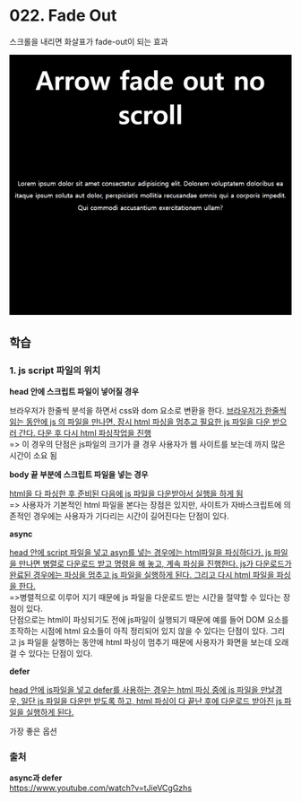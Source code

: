 # 022. Fade Out
스크롤을 내리면 화살표가 fade-out이 되는 효과 

<img src="./022. Fade Out.gif">

## 학습
### 1. js script 파일의 위치

**head 안에 스크립트 파일이 넣어질 경우**

브라우저가 한줄씩 분석을 하면서 css와 dom 요소로 변환을 한다. <u>브라우저가 한줄씩 읽는 동안에 js 의 파일을 만나면, 잠시 html 파싱을 멈추고 필요한 js 파일을 다운 받으러 간다. 다운 후 다시 html 파싱작업을 진행</u>      
=> 이 경우의 단점은 js파일의 크기가 클 경우 사용자가 웹 사이트를 보는데 까지 많은 시간이 소요 됨 

**body 끝 부분에 스크립트 파일을 넣는 경우**

<u>html을 다 파싱한 후 준비된 다음에 js 파일을 다운받아서 실행을 하게 됨</u>    
=> 사용자가 기본적인 html 파일을 본다는 장점은 있지만, 사이트가 자바스크립트에 의존적인 경우에는 사용자가 기다리는 시간이 길어진다는 단점이 있다. 


**async**    

<u>head 안에 script 파일을 넣고 asyn를 넣는 경우에는 html파일을 파싱하다가, js 파일을 만나면 병렬로 다운로드 받고 명령을 해 놓고, 계속 파싱을 진행한다. js가 다운로드가 완료된 경우에는 파싱을 멈추고 js 파일을 실행하게 된다. 그리고 다시 html 파일을 파싱을 한다.</u>     
=>병렬적으로 이루어 지기 때문에 js 파일을 다운로드 받는 시간을 절약할 수 있다는 장점이 있다.     
단점으로는 html이 파싱되기도 전에 js파일이 실행되기 때문에 예를 들어 DOM 요소를 조작하는 시점에 html 요소들이 아직 정리되어 있지 않을 수 있다는 단점이 있다.  그리고 js 파일을 실행하는 동안에 html 파싱이 멈추기 때문에 사용자가 화면을 보는데 오래걸 수 있다는 단점이 있다. 

**defer**    

<u>head 안에 js파일을 넣고  defer를 사용하는 경우는 html 파싱 중에 js 파일을 만날경우, 일단 js 파일을 다운만 받도록 하고, html  파싱이 다 끝난 후에 다운로드 받아진 js 파일을 실행하게 된다.</u>     

가장 좋은 옵션


### 출처
**async과 defer**     
https://www.youtube.com/watch?v=tJieVCgGzhs     

